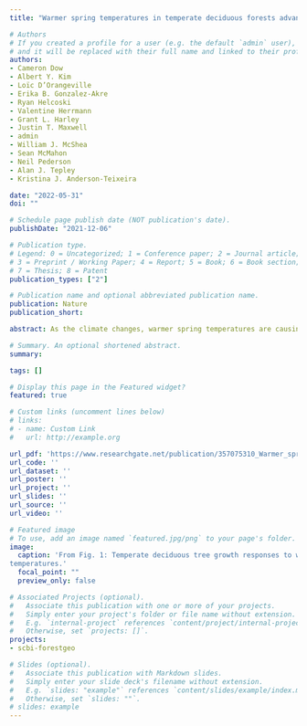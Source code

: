 ```yaml
---
title: "Warmer spring temperatures in temperate deciduous forests advance the timing of tree growth but have little effect on annual woody productivity (accepted)"

# Authors
# If you created a profile for a user (e.g. the default `admin` user), write the username (folder name) here
# and it will be replaced with their full name and linked to their profile.
authors:
- Cameron Dow
- Albert Y. Kim
- Loïc D’Orangeville
- Erika B. Gonzalez-Akre
- Ryan Helcoski
- Valentine Herrmann
- Grant L. Harley
- Justin T. Maxwell
- admin
- William J. McShea
- Sean McMahon
- Neil Pederson
- Alan J. Tepley
- Kristina J. Anderson-Teixeira

date: "2022-05-31"
doi: ""

# Schedule page publish date (NOT publication's date).
publishDate: "2021-12-06"

# Publication type.
# Legend: 0 = Uncategorized; 1 = Conference paper; 2 = Journal article;
# 3 = Preprint / Working Paper; 4 = Report; 5 = Book; 6 = Book section;
# 7 = Thesis; 8 = Patent
publication_types: ["2"]

# Publication name and optional abbreviated publication name.
publication: Nature
publication_short:

abstract: As the climate changes, warmer spring temperatures are causing earlier leaf-out and commencement of net carbon dioxide (CO2) sequestration in temperate deciduous forests, resulting in a tendency towards increased growing season length and annual CO2 uptake. However, less is known about how spring temperatures affect tree stem growth, which sequesters carbon (C) in wood that has a long residence time in the ecosystem. Using dendrometer band measurements from 463 trees across two forests, we show that warmer spring temperatures shifted the woody growth of deciduous trees earlier but had no consistent effect on peak growing season length, maximum daily growth rates, or annual growth. The latter finding was confirmed on the centennial scale by 207 tree-ring chronologies from 108 forests across eastern North America, where annual growth was far more sensitive to temperatures during the peak growing season than in the spring. These findings imply that extra CO2 uptake in years with warmer springs 10–12 is not allocated to long-lived woody biomass, where it could have a substantial and lasting impact on the forest C balance. Rather, contradicting current projections from global C cycle models, our empirical results imply that warming spring temperatures are unlikely to increase the woody productivity or strengthen the CO2 sink of temperate deciduous forests.

# Summary. An optional shortened abstract.
summary:

tags: []

# Display this page in the Featured widget?
featured: true

# Custom links (uncomment lines below)
# links:
# - name: Custom Link
#   url: http://example.org

url_pdf: 'https://www.researchgate.net/publication/357075310_Warmer_spring_temperatures_in_temperate_deciduous_forests_advance_the_timing_of_tree_growth_but_have_little_effect_on_annual_woody_productivity'
url_code: ''
url_dataset: ''
url_poster: ''
url_project: ''
url_slides: ''
url_source: ''
url_video: ''

# Featured image
# To use, add an image named `featured.jpg/png` to your page's folder.
image:
  caption: 'From Fig. 1: Temperate deciduous tree growth responses to warmer spring
temperatures.'
  focal_point: ""
  preview_only: false

# Associated Projects (optional).
#   Associate this publication with one or more of your projects.
#   Simply enter your project's folder or file name without extension.
#   E.g. `internal-project` references `content/project/internal-project/index.md`.
#   Otherwise, set `projects: []`.
projects:
- scbi-forestgeo

# Slides (optional).
#   Associate this publication with Markdown slides.
#   Simply enter your slide deck's filename without extension.
#   E.g. `slides: "example"` references `content/slides/example/index.md`.
#   Otherwise, set `slides: ""`.
# slides: example
---
```

